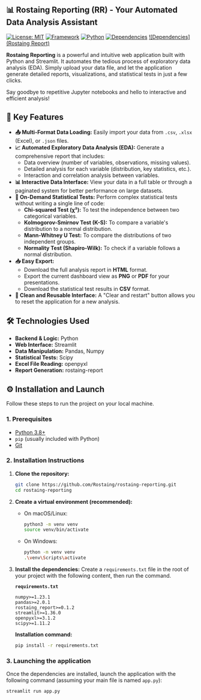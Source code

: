 ## 📊 Rostaing Reporting (RR) - Your Automated Data Analysis Assistant

[![License: MIT](https://img.shields.io/badge/License-MIT-yellow.svg)](https://opensource.org/licenses/MIT)
[![Framework](https://img.shields.io/badge/Framework-Streamlit-red.svg)](https://streamlit.io)
[![Python](https://img.shields.io/badge/Python-3.9+-blue.svg)](https://www.python.org/)
[![Dependencies](https://img.shields.io/badge/Dependencies-Pandas-brightgreen.svg)](https://pandas.pydata.org/)
[![Dependencies](Rostaing Report)](https://pypi.org/project/rostaing-report/)

**Rostaing Reporting** is a powerful and intuitive web application built with Python and Streamlit. It automates the tedious process of exploratory data analysis (EDA). Simply upload your data file, and let the application generate detailed reports, visualizations, and statistical tests in just a few clicks.

Say goodbye to repetitive Jupyter notebooks and hello to interactive and efficient analysis!

## 🚀 Key Features

*   **📤 Multi-Format Data Loading:** Easily import your data from `.csv`, `.xlsx` (Excel), or `.json` files.
*   **📈 Automated Exploratory Data Analysis (EDA):** Generate a comprehensive report that includes:
    *   Data overview (number of variables, observations, missing values).
    *   Detailed analysis for each variable (distribution, key statistics, etc.).
    *   Interaction and correlation analysis between variables.
*   **📊 Interactive Data Interface:** View your data in a full table or through a paginated system for better performance on large datasets.
*   **🔬 On-Demand Statistical Tests:** Perform complex statistical tests without writing a single line of code:
    *   **Chi-squared Test (χ²):** To test the independence between two categorical variables.
    *   **Kolmogorov-Smirnov Test (K-S):** To compare a variable's distribution to a normal distribution.
    *   **Mann-Whitney U Test:** To compare the distributions of two independent groups.
    *   **Normality Test (Shapiro-Wilk):** To check if a variable follows a normal distribution.
*   **📥 Easy Export:**
    *   Download the full analysis report in **HTML** format.
    *   Export the current dashboard view as **PNG** or **PDF** for your presentations.
    *   Download the statistical test results in **CSV** format.
*   **🧹 Clean and Reusable Interface:** A "Clear and restart" button allows you to reset the application for a new analysis.

## 🛠️ Technologies Used

*   **Backend & Logic:** Python
*   **Web Interface:** Streamlit
*   **Data Manipulation:** Pandas, Numpy
*   **Statistical Tests:** Scipy
*   **Excel File Reading:** openpyxl
*   **Report Generation:** rostaing-report

## ⚙️ Installation and Launch

Follow these steps to run the project on your local machine.

### 1. Prerequisites

*   [Python 3.8+](https://www.python.org/downloads/)
*   `pip` (usually included with Python)
*   [Git](https://git-scm.com/downloads)

### 2. Installation Instructions

1.  **Clone the repository:**
    ```bash
    git clone https://github.com/Rostaing/rostaing-reporting.git
    cd rostaing-reporting
    ```

2.  **Create a virtual environment (recommended):**
    *   On macOS/Linux:
        ```bash
        python3 -m venv venv
        source venv/bin/activate
        ```
    *   On Windows:
        ```bash
        python -m venv venv
        .\venv\Scripts\activate
        ```

3.  **Install the dependencies:**
    Create a `requirements.txt` file in the root of your project with the following content, then run the command.

    **`requirements.txt`**
    ```
    numpy>=1.23.1
    pandas>=2.0.1
    rostaing_report>=0.1.2
    streamlit>=1.36.0
    openpyxl>=3.1.2
    scipy>=1.11.2
    ```

    **Installation command:**
    ```bash
    pip install -r requirements.txt
    ```

### 3. Launching the application

Once the dependencies are installed, launch the application with the following command (assuming your main file is named `app.py`):

```bash
streamlit run app.py
```